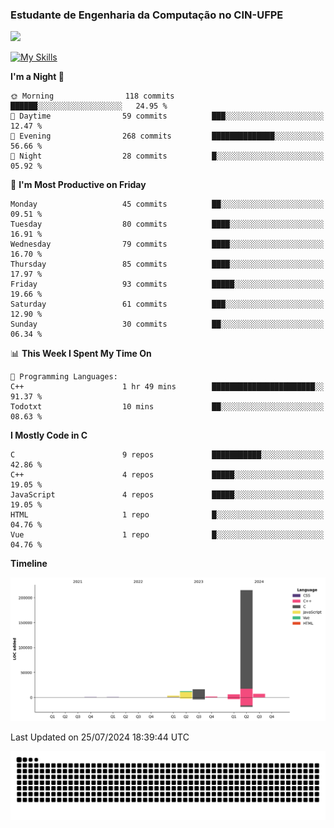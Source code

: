 
### Estudante de Engenharia da Computação no CIN-UFPE
<div>
      <!--<img width=400 src="https://github-readme-stats.vercel.app/api?username=Zed201&show_icons=true&theme=tokyonight" /-->
      <img width=400 src='https://leetcode.card.workers.dev/Zed201?theme=nord&font=baloo&extension=null' />
</div>


[![My Skills](https://skillicons.dev/icons?i=c,cpp,py,java,neovim&theme=dark)](https://skillicons.dev)

<!--START_SECTION:waka-->
**I'm a Night 🦉** 

```text
🌞 Morning                118 commits         ██████░░░░░░░░░░░░░░░░░░░   24.95 % 
🌆 Daytime                59 commits          ███░░░░░░░░░░░░░░░░░░░░░░   12.47 % 
🌃 Evening                268 commits         ██████████████░░░░░░░░░░░   56.66 % 
🌙 Night                  28 commits          █░░░░░░░░░░░░░░░░░░░░░░░░   05.92 % 
```
📅 **I'm Most Productive on Friday** 

```text
Monday                   45 commits          ██░░░░░░░░░░░░░░░░░░░░░░░   09.51 % 
Tuesday                  80 commits          ████░░░░░░░░░░░░░░░░░░░░░   16.91 % 
Wednesday                79 commits          ████░░░░░░░░░░░░░░░░░░░░░   16.70 % 
Thursday                 85 commits          ████░░░░░░░░░░░░░░░░░░░░░   17.97 % 
Friday                   93 commits          █████░░░░░░░░░░░░░░░░░░░░   19.66 % 
Saturday                 61 commits          ███░░░░░░░░░░░░░░░░░░░░░░   12.90 % 
Sunday                   30 commits          ██░░░░░░░░░░░░░░░░░░░░░░░   06.34 % 
```


📊 **This Week I Spent My Time On** 

```text
💬 Programming Languages: 
C++                      1 hr 49 mins        ███████████████████████░░   91.37 % 
Todotxt                  10 mins             ██░░░░░░░░░░░░░░░░░░░░░░░   08.63 % 
```

**I Mostly Code in C** 

```text
C                        9 repos             ███████████░░░░░░░░░░░░░░   42.86 % 
C++                      4 repos             █████░░░░░░░░░░░░░░░░░░░░   19.05 % 
JavaScript               4 repos             █████░░░░░░░░░░░░░░░░░░░░   19.05 % 
HTML                     1 repo              █░░░░░░░░░░░░░░░░░░░░░░░░   04.76 % 
Vue                      1 repo              █░░░░░░░░░░░░░░░░░░░░░░░░   04.76 % 
```



**Timeline**

![Lines of Code chart](https://raw.githubusercontent.com/Zed201/Zed201/master/assets/bar_graph.png)


 Last Updated on 25/07/2024 18:39:44 UTC
<!--END_SECTION:waka-->

<picture>
  <source media="(prefers-color-scheme: dark)" srcset="https://github.com/Zed201/Zed201/blob/output/github-contribution-grid-snake-dark.svg" />
  <img alt="github-snake" src="https://github.com/Zed201/Zed201/blob/output/github-contribution-grid-snake-dark.svg" />
</picture>
